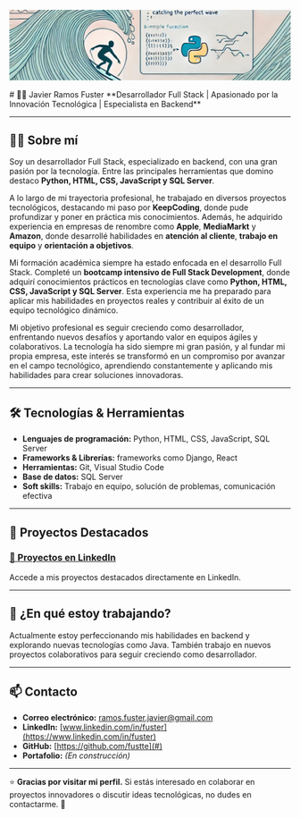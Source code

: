  
<p align="center">
  <img src="himg.JPG" />
</p>   
# 👨‍💻 Javier Ramos Fuster  
**Desarrollador Full Stack | Apasionado por la Innovación Tecnológica | Especialista en Backend**

---

## 🧑‍💼 Sobre mí  
Soy un desarrollador Full Stack, especializado en backend, con una gran pasión por la tecnología. Entre las principales herramientas que domino destaco **Python, HTML, CSS, JavaScript y SQL Server**.

A lo largo de mi trayectoria profesional, he trabajado en diversos proyectos tecnológicos, destacando mi paso por **KeepCoding**, donde pude profundizar y poner en práctica mis conocimientos. Además, he adquirido experiencia en empresas de renombre como **Apple**, **MediaMarkt** y **Amazon**, donde desarrollé habilidades en **atención al cliente**, **trabajo en equipo** y **orientación a objetivos**.

Mi formación académica siempre ha estado enfocada en el desarrollo Full Stack. Completé un **bootcamp intensivo de Full Stack Development**, donde adquirí conocimientos prácticos en tecnologías clave como **Python, HTML, CSS, JavaScript y SQL Server**. Esta experiencia me ha preparado para aplicar mis habilidades en proyectos reales y contribuir al éxito de un equipo tecnológico dinámico.

Mi objetivo profesional es seguir creciendo como desarrollador, enfrentando nuevos desafíos y aportando valor en equipos ágiles y colaborativos. La tecnología ha sido siempre mi gran pasión, y al fundar mi propia empresa, este interés se transformó en un compromiso por avanzar en el campo tecnológico, aprendiendo constantemente y aplicando mis habilidades para crear soluciones innovadoras.

---

## 🛠️ Tecnologías & Herramientas  
- **Lenguajes de programación:** Python, HTML, CSS, JavaScript, SQL Server  
- **Frameworks & Librerías:** frameworks como Django, React
- **Herramientas:** Git, Visual Studio Code  
- **Base de datos:** SQL Server 
- **Soft skills:** Trabajo en equipo, solución de problemas, comunicación efectiva  

---

## 📂 Proyectos Destacados  
### [📌 Proyectos en LinkedIn](https://www.linkedin.com/in/fuster/details/projects/1738746633897/single-media-viewer?type=LINK&profileId=ACoAACX5UNIBFo0dEuOV_l77iLvWrS02blGyyWE&lipi=urn%3Ali%3Apage%3Ad_flagship3_profile_view_base_projects_details%3BTKKbW3acTUe8Vz%2B8syhDgg%3D%3D)  
Accede a mis proyectos destacados directamente en LinkedIn.

---

## 🌱 ¿En qué estoy trabajando?  
Actualmente estoy perfeccionando mis habilidades en backend y explorando nuevas tecnologías como Java. También trabajo en nuevos proyectos colaborativos para seguir creciendo como desarrollador.

---

## 📫 Contacto  
- **Correo electrónico:** [ramos.fuster.javier@gmail.com](mailto:ramos.fuster.javier@gmail.com)  
- **LinkedIn:** [www.linkedin.com/in/fuster](https://www.linkedin.com/in/fuster)  
- **GitHub:** [https://github.com/fustte](#)  
- **Portafolio:** *(En construcción)*  

---

⭐ **Gracias por visitar mi perfil.** Si estás interesado en colaborar en proyectos innovadores o discutir ideas tecnológicas, no dudes en contactarme. 🚀
